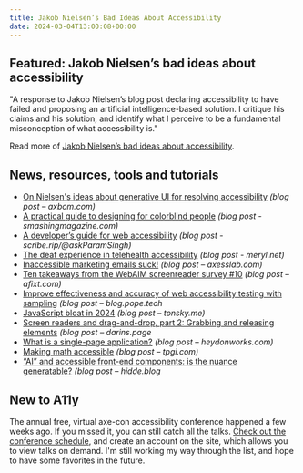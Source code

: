 ```yaml
---
title: Jakob Nielsen’s Bad Ideas About Accessibility
date: 2024-03-04T13:00:08+00:00
---
```


## Featured: Jakob Nielsen’s bad ideas about accessibility

"A response to Jakob Nielsen’s blog post declaring accessibility to have failed and proposing an artificial intelligence-based solution. I critique his claims and his solution, and identify what I perceive to be a fundamental misconception of what accessibility is."

Read more of [Jakob Nielsen’s bad ideas about accessibility](https://www.briandeconinck.com/jakob-nielsens-bad-ideas-about-accessibility/).

## News, resources, tools and tutorials

- [On Nielsen's ideas about generative UI for resolving accessibility](https://axbom.com/nielsen-generative-ui-failure/) *(blog post – axbom.com)*
- [A practical guide to designing for colorblind people](https://www.smashingmagazine.com/2024/02/designing-for-colorblindness/) *(blog post - smashingmagazine.com)*
- [A developer’s guide for web accessibility](https://scribe.rip/@askParamSingh/a-developers-guide-for-web-accessibility-6b85448cc7a0) *(blog post - scribe.rip/@askParamSingh)*
- [The deaf experience in telehealth accessibility](https://meryl.net/deaf-telehealth-accessibility/) *(blog post - meryl.net)*
- [Inaccessible marketing emails suck!](https://axesslab.com/inaccessible-marketing-emails-suck/) *(blog post – axesslab.com)*
- [Ten takeaways from the WebAIM screenreader survey #10](https://afixt.com/10-takeaways-from-the-webaim-screenreader-survey-10/) *(blog post – afixt.com)*
- [Improve effectiveness and accuracy of web accessibility testing with sampling](https://blog.pope.tech/2024/02/26/improve-effectiveness-and-accuracy-of-web-accessibility-testing-with-sampling/) *(blog post – blog.pope.tech*
- [JavaScript bloat in 2024](https://tonsky.me/blog/js-bloat/) *(blog post – tonsky.me)*
- [Screen readers and drag-and-drop, part 2: Grabbing and releasing elements](https://www.darins.page/articles/screen-readers-drag-drop-2) *(blog post – darins.page*
- [What is a single-page application?](https://heydonworks.com/article/what-is-a-single-page-application/) *(blog post – heydonworks.com)*
- [Making math accessible](https://www.tpgi.com/making-math-accessible/) *(blog post – tpgi.com)*
- [“AI” and accessible front-end components: is the nuance generatable?](https://hidde.blog/ai-for-accessible-components/) *(blog post – hidde.blog*

## New to A11y

The annual free, virtual axe-con accessibility conference happened a few weeks ago. If you missed it, you can still catch all the talks. [Check out the conference schedule](https://www.deque.com/axe-con/schedule/), and create an account on the site, which allows you to view talks on demand. I'm still working my way through the list, and hope to have some favorites in the future.

